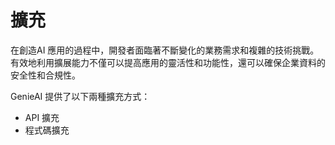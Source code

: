 # 擴充

在創造AI 應用的過程中，開發者面臨著不斷變化的業務需求和複雜的技術挑戰。有效地利用擴展能力不僅可以提高應用的靈活性和功能性，還可以確保企業資料的安全性和合規性。

GenieAI 提供了以下兩種擴充方式：
- API 擴充
- 程式碼擴充